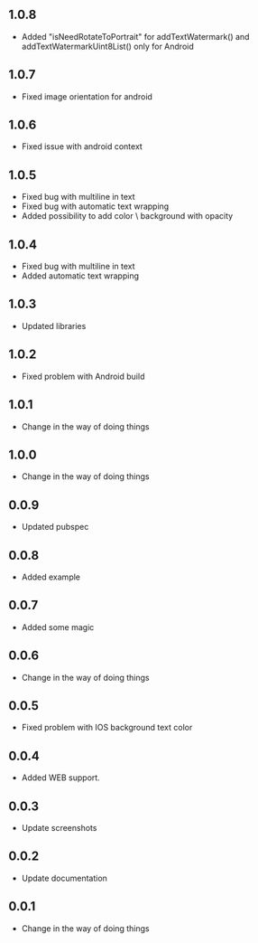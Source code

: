 ## 1.0.8
* Added "isNeedRotateToPortrait" for addTextWatermark() and addTextWatermarkUint8List() only for Android

## 1.0.7
* Fixed image orientation for android

## 1.0.6
* Fixed issue with android context

## 1.0.5
* Fixed bug with multiline in text
* Fixed bug with automatic text wrapping
* Added possibility to add color \ background with opacity

## 1.0.4
* Fixed bug with multiline in text
* Added automatic text wrapping

## 1.0.3
* Updated libraries

## 1.0.2
* Fixed problem with Android build

## 1.0.1
* Change in the way of doing things

## 1.0.0
* Change in the way of doing things

## 0.0.9
* Updated pubspec

## 0.0.8
* Added example 

## 0.0.7
* Added some magic

## 0.0.6
* Change in the way of doing things

## 0.0.5
* Fixed problem with IOS background text color 

## 0.0.4

* Added WEB support.

## 0.0.3

* Update screenshots

## 0.0.2

* Update documentation

## 0.0.1

* Change in the way of doing things
